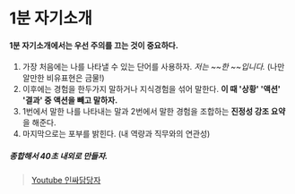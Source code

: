 # 1분 자기소개   
   
#### 1분 자기소개에서는 우선 주의를 끄는 것이 중요하다.   
1. 가장 처음에는 나를 나타낼 수 있는 단어를 사용하자. *저는 ~~한 ~~입니다.* (나만 알만한 비유표현은 금물!)   
2. 이후에는 경험을 한두가지 말하거나 지식경험을 섞어 말한다.  **이 때 '상황' '액션' '결과' 중 액션을 빼고 말하자.**    
3. 1번에서 말한 나를 나타내는 말과 2번에서 말한 경험을 조합하는 **진정성 강조 요약** 을 해준다.   
4. 마지막으로는 포부를 밝힌다. (내 역량과 직무와의 연관성)   
   
##### 종합해서 40초 내외로 만들자.
   
> [Youtube 인싸담당자](https://www.youtube.com/watch?v=DSBJXuDyDOY)
